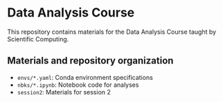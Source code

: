 # Data Analysis Course

This repository contains materials for the Data Analysis Course taught by Scientific Computing.

## Materials and repository organization

- `envs/*.yaml`: Conda environment specifications  
- `nbks/*.ipynb`: Notebook code for analyses
- `session2`: Materials for session 2
